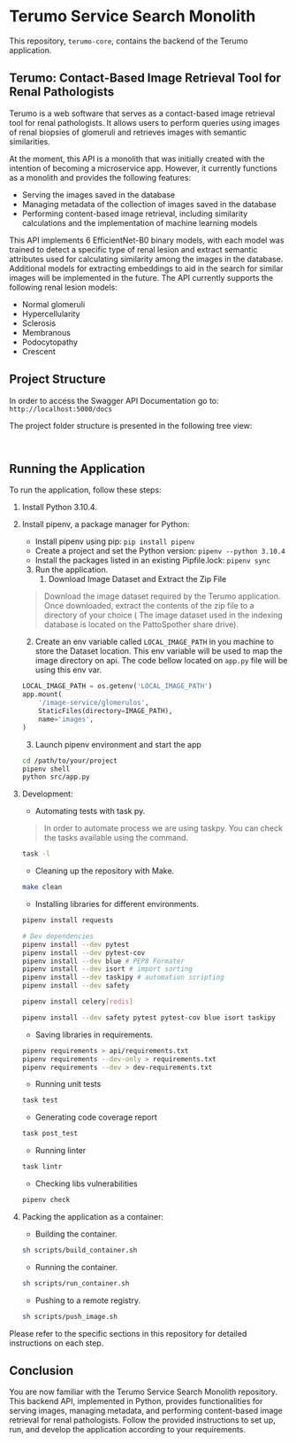 # Terumo Service Search Monolith

This repository, `terumo-core`, contains the backend of the Terumo application.

## Terumo: Contact-Based Image Retrieval Tool for Renal Pathologists

Terumo is a web software that serves as a contact-based image retrieval tool for renal pathologists. It allows users to perform queries using images of renal biopsies of glomeruli and retrieves images with semantic similarities.

At the moment, this API is a monolith that was initially created with the intention of becoming a microservice app. However, it currently functions as a monolith and provides the following features:

- Serving the images saved in the database
- Managing metadata of the collection of images saved in the database
- Performing content-based image retrieval, including similarity calculations and the implementation of machine learning models

This API implements 6 EfficientNet-B0 binary models, with each model was trained to detect a specific type of renal lesion and extract semantic attributes used for calculating similarity among the images in the database. Additional models for extracting embeddings to aid in the search for similar images will be implemented in the future. The API currently supports the following renal lesion models:

- Normal glomeruli
- Hypercellularity
- Sclerosis
- Membranous
- Podocytopathy
- Crescent

## Project Structure

In order to access the Swagger API Documentation go to: `http://localhost:5000/docs`

The project folder structure is presented in the following tree view:

```


```


## Running the Application

To run the application, follow these steps:

1. Install Python 3.10.4.
2. Install pipenv, a package manager for Python:
   - Install pipenv using pip: `pip install pipenv`
   - Create a project and set the Python version: `pipenv --python 3.10.4`
   - Install the packages listed in an existing Pipfile.lock: `pipenv sync`
   3. Run the application.
      1. Download Image Dataset and Extract the Zip File
   >   Download the image dataset required by the Terumo application. Once downloaded, extract the contents of the zip file to a directory of your choice ( The image dataset used in the indexing database is located on the PattoSpother share drive).
      2. Create an env variable called `LOCAL_IMAGE_PATH` in you machine to store the Dataset location. This env variable will be used to map the image directory on api. The code bellow located on `app.py` file will be using this env var.
      ```python
      LOCAL_IMAGE_PATH = os.getenv('LOCAL_IMAGE_PATH')
      app.mount(
          '/image-service/glomerulos',
          StaticFiles(directory=IMAGE_PATH),
          name='images',
      )
      ```
      3. Launch pipenv environment and start the app
      ```bash
      cd /path/to/your/project
      pipenv shell
      python src/app.py
      ```
3. Development:
   - Automating tests with task py.
   >  In order to automate process we are using taskpy. You can check the tasks available using the  command. 
    ```bash
    task -l
    ```
   - Cleaning up the repository with Make.
   ```bash
   make clean
   ```
   - Installing libraries for different environments.
   ```bash
   pipenv install requests
   
   # Dev dependencies
   pipenv install --dev pytest
   pipenv install --dev pytest-cov 
   pipenv install --dev blue # PEP8 Formater
   pipenv install --dev isort # import sorting
   pipenv install --dev taskipy # automation scripting
   pipenv install --dev safety

   pipenv install celery[redis]
   
   pipenv install --dev safety pytest pytest-cov blue isort taskipy
   ```
   - Saving libraries in requirements.
   ```bash
   pipenv requirements > api/requirements.txt
   pipenv requirements --dev-only > requirements.txt
   pipenv requirements --dev > dev-requirements.txt
   ```
   - Running unit tests
   ```bash
   task test 
   ```  
   - Generating code coverage report
   ```bash
   task post_test 
   ```
   - Running linter
   ```bash
   task lintr 
   ```
   - Checking libs vulnerabilities
   ```bash
   pipenv check
   ```   

4. Packing the application as a container:
   - Building the container.
   ```bash
   sh scripts/build_container.sh
   ```
   - Running the container.
   ```bash
   sh scripts/run_container.sh
   ```
   - Pushing to a remote registry.
   ```bash
   sh scripts/push_image.sh
   ```
   
Please refer to the specific sections in this repository for detailed instructions on each step.

## Conclusion

You are now familiar with the Terumo Service Search Monolith repository. This backend API, implemented in Python, provides functionalities for serving images, managing metadata, and performing content-based image retrieval for renal pathologists. Follow the provided instructions to set up, run, and develop the application according to your requirements.


